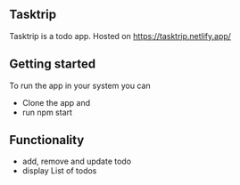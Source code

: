 ## Tasktrip

Tasktrip is a todo app. Hosted on https://tasktrip.netlify.app/

## Getting started
To run the app in your system you can
  - Clone the app and
  - run npm start
    
## Functionality
- add, remove and update todo
- display List of todos
